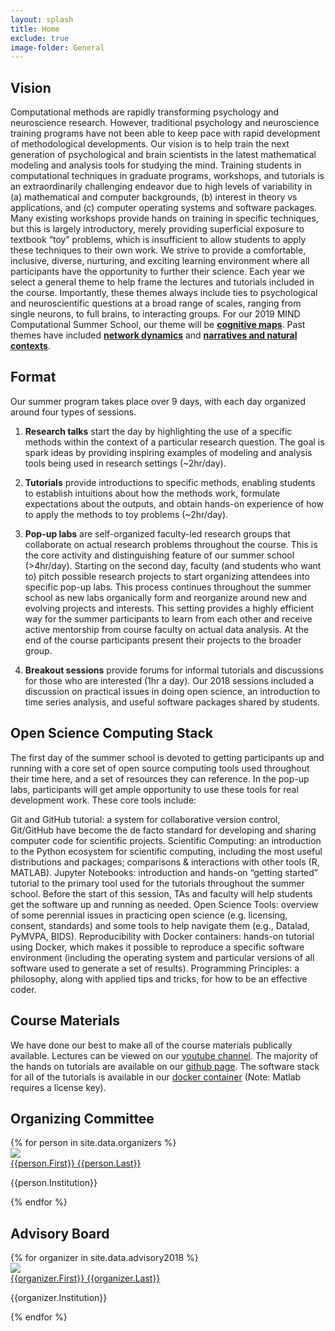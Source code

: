 ```yaml
---
layout: splash
title: Home
exclude: true
image-folder: General
---
```


## Vision
Computational methods are rapidly transforming psychology and neuroscience research. However, traditional psychology and neuroscience training programs have not been able to keep pace with rapid development of methodological developments.  Our vision is to help train the next generation of psychological and brain scientists in the latest mathematical modeling and analysis tools for studying the mind. Training students in computational techniques in graduate programs, workshops, and tutorials is an extraordinarily challenging endeavor due to high levels of variability in (a) mathematical and computer backgrounds, (b) interest in theory vs applications, and (c) computer operating systems and software packages. Many existing workshops provide hands on training in specific techniques, but this is largely introductory, merely providing superficial exposure to textbook “toy” problems, which is insufficient to allow students to apply these techniques to their own work. We strive to provide a comfortable, inclusive, diverse, nurturing, and exciting learning environment where all participants have the opportunity to further their science.  Each year we select a general theme to help frame the lectures and tutorials included in the course.  Importantly, these themes always include ties to psychological and neuroscientific questions at a broad range of scales, ranging from single neurons, to full brains, to interacting groups. For our 2019 MIND Computational Summer School, our theme will be **[cognitive maps]({{site.url}}/current_year.html)**.  Past themes have included **[network dynamics]({{site.url}}/2017/08/13/multiscale-network-dynamics.html)** and **[narratives and natural contexts]({{site.url}}/2018/07/30/narratives-and-naturalistic-contexts.html)**.

## Format
Our summer program takes place over 9 days, with each day organized around four types of sessions.

1. **Research talks** start the day by highlighting the use of a specific methods within the context of a particular research question. The goal is spark ideas by providing inspiring examples of modeling and analysis tools being used in research settings (~2hr/day).

2. **Tutorials** provide introductions to specific methods, enabling students to establish intuitions about how the methods work, formulate expectations about the outputs, and obtain hands-on experience of how to apply the methods to toy problems (~2hr/day).

3. **Pop-up labs** are self-organized faculty-led research groups that collaborate on actual research problems throughout the course. This is the core activity and distinguishing feature of our summer school (>4hr/day). Starting on the second day, faculty (and students who want to) pitch possible research projects to start organizing attendees into specific pop-up labs.  This process continues throughout the summer school as new labs organically form and reorganize around new and evolving projects and interests. This setting provides a highly efficient way for the summer participants to learn from each other and receive active mentorship from course faculty on actual data analysis. At the end of the course participants present their projects to the broader group.

4. **Breakout sessions** provide forums for informal tutorials and discussions for those who are interested (1hr a day). Our 2018 sessions included a discussion on practical issues in doing open science, an introduction to time series analysis, and useful software packages shared by students.

## Open Science Computing Stack
The first day of the summer school is devoted to getting participants up and running with a core set of open source computing tools used throughout their time here, and a set of resources they can reference. In the pop-up labs, participants will get ample opportunity to use these tools for real development work. These core tools include:

Git and GitHub tutorial: a system for collaborative version control, Git/GitHub have become the de facto standard for developing and sharing computer code for scientific projects.
Scientific Computing: an introduction to the Python ecosystem for scientific computing, including the most useful distributions and packages; comparisons & interactions with other tools (R, MATLAB).
Jupyter Notebooks: introduction and hands-on “getting started” tutorial to the primary tool used for the tutorials throughout the summer school. Before the start of this session, TAs and faculty will help students get the software up and running as needed.
Open Science Tools: overview of some perennial issues in practicing open science (e.g. licensing, consent, standards) and some tools to help navigate them (e.g., Datalad, PyMVPA, BIDS).
Reproducibility with Docker containers: hands-on tutorial using Docker, which makes it possible to reproduce a specific software environment (including the operating system and particular versions of all software used to generate a set of results).
Programming Principles: a philosophy, along with applied tips and tricks, for how to be an effective coder.

## Course Materials
We have done our best to make all of the course materials publically available. Lectures can be viewed on our <a href="https://www.youtube.com/channel/UCFiU9ZsUybQPq14MgvZJZSQ" style="text-decoration:underline;">youtube channel</a>. The majority of the hands on tutorials are available on our <a href="https://github.com/Summer-MIND" style="text-decoration:underline;">github page</a>. The software stack for all of the tutorials is available in our <a href="https://github.com/Summer-MIND/mind-tools" style="text-decoration:underline;">docker container</a> (Note: Matlab requires a license key).


<div class="divider"></div>

## Organizing Committee
<section>
  <!-- <div class="container" id="faculty"> -->
    <div class="row" id="faculty">
      {% for person in site.data.organizers %}
        <div class="col s12 m6 l3">
          <div class="card" id="faculty">
            <div class="card-image" id="faculty">
              <a href="{{person.Website}}"><img src="{{site.url}}/images/Faculty/{{person.Picture}}"></a>
            </div>
            <div class="card-content">
              <span class="card-title center"><a href="{{person.Website}}">{{person.First}} <span>{{person.Last}}</span></a></span>
              <p class="center card-affiliation">{{person.Institution}}</p>
            </div>
          </div>
        </div>
      {% endfor %}
    </div>
  <!-- </div> -->
</section>

<div class="divider"></div>

## Advisory Board
<section>
  <!-- <div class="container" id="faculty"> -->
    <div class="row" id="faculty">
      {% for organizer in site.data.advisory2018 %}
        <div class="col s12 m6 l3">
          <div class="card" id="faculty">
            <div id="faculty" class="card-image">
              <a href="{{organizer.Website}}"><img src="{{site.url}}/images/Faculty/{{organizer.Picture}}"></a>
            </div>
            <div class="card-content">
              <span class="card-title center"><a href="{{organizer.Website}}">{{organizer.First}} {{organizer.Last}}</a></span>
              <p class="center">{{organizer.Institution}}</p>
            </div>
          </div>
        </div>
      {% endfor %}
    </div>
  <!-- </div> -->
</section>
